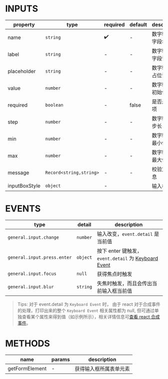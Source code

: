 [//]: # "atom-bricks/form-input/general-input-number.ts"

# INPUTS

| property      | type                    | required | default | description        |
| ------------- | ----------------------- | -------- | ------- | ------------------ |
| name          | `string`                | ✔️       | -       | 数字输入框字段名   |
| label         | `string`                | -        | -       | 数字输入框字段说明 |
| placeholder   | `string`                | -        | -       | 数字输入框占位说明 |
| value         | `number`                | -        | -       | 数字输入框初始值   |
| required      | `boolean`               | -        | false   | 是否是必填项       |
| step          | `number`                | -        | -       | 数字输框入步长     |
| min           | `number`                | -        | -       | 数字输入框最小值   |
| max           | `number`                | -        | -       | 数字输入框最大值   |
| message       | `Record<string,string>` | -        | -       | 校验文本信息       |
| inputBoxStyle | `object`                | -        |         | 输入框样式         |

# EVENTS

| type                        | detail   | description                                                                                                         |
| --------------------------- | -------- | ------------------------------------------------------------------------------------------------------------------- |
| `general.input.change`      | `number` | 输入改变，`event.detail` 是当前值                                                                                   |
| `general.input.press.enter` | `object` | 按下 enter 键触发，`event.detail` 为 [Keyboard Event](https://zh-hans.reactjs.org/docs/events.html#keyboard-events) |
| `general.input.focus`       | `null`   | 获得焦点时触发                                                                                                      |
| `general.input.blur`        | `string` | 失焦时触发，而且会传出当前输入框当前值                                                                              |

> Tips: 对于 event.detail 为 `Keyboard Event` 时， 由于 react 对于合成事件的处理，打印出来的整个 `Keyboard Event` 相关属性都为 null, 但可通过单独查看某个属性来得到值（如示例所示），相关详情信息可[查看 react 合成事件](https://zh-hans.reactjs.org/docs/events.html#event-pooling)。

# METHODS

| name           | params | description            |
| -------------- | ------ | ---------------------- |
| getFormElement | -      | 获得输入框所属表单元素 |
